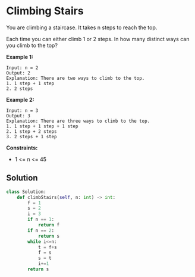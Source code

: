 <h1>Climbing Stairs</h1>

<p>
You are climbing a staircase. It takes n steps to reach the top.

Each time you can either climb 1 or 2 steps. In how many distinct ways can you climb to the top?

</p>

<b>Example 1:</b>

    Input: n = 2
    Output: 2
    Explanation: There are two ways to climb to the top.
    1. 1 step + 1 step
    2. 2 steps
    
<b>Example 2:</b>

    Input: n = 3
    Output: 3
    Explanation: There are three ways to climb to the top.
    1. 1 step + 1 step + 1 step
    2. 1 step + 2 steps
    3. 2 steps + 1 step

<b>Constraints:</b>

- 1 <= n <= 45

<h2>Solution</h2>

```python
class Solution:
    def climbStairs(self, n: int) -> int:
        f = 1
        s = 2
        i = 3
        if n == 1:
            return f
        if n == 2:
            return s
        while i<=n:
            t = f+s
            f = s
            s = t
            i+=1
        return s
```
